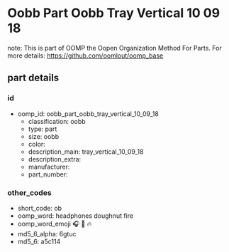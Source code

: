 # Oobb Part Oobb Tray Vertical 10 09 18  

note: This is part of OOMP the Oopen Organization Method For Parts. For more details: https://github.com/oomlout/oomp_base

##  part details





### id
* oomp_id: oobb_part_oobb_tray_vertical_10_09_18
  * classification: oobb
  * type: part
  * size: oobb
  * color: 
  * description_main: tray_vertical_10_09_18
  * description_extra: 
  * manufacturer: 
  * part_number: 

### other_codes
* short_code: ob
* oomp_word: headphones doughnut fire
* oomp_word_emoji :headphones: :doughnut: :fire:
* md5_6_alpha: 6gtuc
* md5_6: a5c114